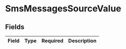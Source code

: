 # SmsMessagesSourceValue


## Fields

| Field       | Type        | Required    | Description |
| ----------- | ----------- | ----------- | ----------- |